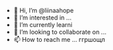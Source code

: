 - 👋 Hi, I’m @liinaahope
- 👀 I’m interested in ...
- 🌱 I’m currently learni
- 💞️ I’m looking to collaborate on ...
- 📫 How to reach me ...
ггршощл
<!--
liinaahope/liinaahope is a ✨ special ✨ repository because its `README.md` (this file) appears on your GitHub profile.
You can click the Preview link to take a look at your changes.
--->
